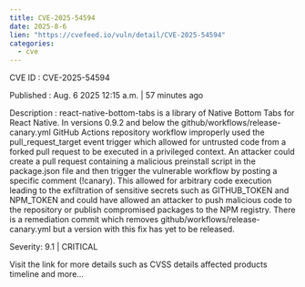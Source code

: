 ```yaml
--- 
title: CVE-2025-54594
date: 2025-8-6
lien: "https://cvefeed.io/vuln/detail/CVE-2025-54594"
categories:
  - cve
---
```


CVE ID : CVE-2025-54594

Published :  Aug. 6
2025
12:15 a.m. | 57 minutes ago

Description : react-native-bottom-tabs is a library of Native Bottom Tabs for React Native. In versions 0.9.2 and below
the github/workflows/release-canary.yml GitHub Actions repository workflow improperly used the pull_request_target event trigger
which allowed for untrusted code from a forked pull request to be executed in a privileged context. An attacker could create a pull request containing a malicious preinstall script in the package.json file and then trigger the vulnerable workflow by posting a specific comment (!canary). This allowed for arbitrary code execution
leading to the exfiltration of sensitive secrets such as GITHUB_TOKEN and NPM_TOKEN
and could have allowed an attacker to push malicious code to the repository or publish compromised packages to the NPM registry. There is a remediation commit which removes github/workflows/release-canary.yml
but a version with this fix has yet to be released.

Severity: 9.1 | CRITICAL

Visit the link for more details
such as CVSS details
affected products
timeline
and more...
